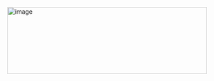 
<img width="461" height="156" alt="image" src="https://github.com/user-attachments/assets/74f4fa08-4a75-4b9e-8d67-d1d3d7e38498" />
